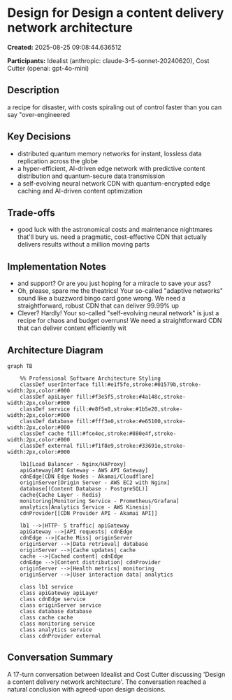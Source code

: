 # Design for Design a content delivery network architecture

**Created:** 2025-08-25 09:08:44.636512

**Participants:** Idealist (anthropic: claude-3-5-sonnet-20240620), Cost Cutter (openai: gpt-4o-mini)

## Description

a recipe for disaster, with costs spiraling out of control faster than you can say "over-engineered

## Key Decisions

- distributed quantum memory networks for instant, lossless data replication across the globe
- a hyper-efficient, AI-driven edge network with predictive content distribution and quantum-secure data transmission
- a self-evolving neural network CDN with quantum-encrypted edge caching and AI-driven content optimization

## Trade-offs

- good luck with the astronomical costs and maintenance nightmares that'll bury us. need a pragmatic, cost-effective CDN that actually delivers results without a million moving parts

## Implementation Notes

- and support? Or are you just hoping for a miracle to save your ass?
- Oh, please, spare me the theatrics! Your so-called "adaptive networks" sound like a buzzword bingo card gone wrong. We need a straightforward, robust CDN that can deliver 99.99% up
- Clever? Hardly! Your so-called "self-evolving neural network" is just a recipe for chaos and budget overruns! We need a straightforward CDN that can deliver content efficiently wit

## Architecture Diagram

```mermaid
graph TB

    %% Professional Software Architecture Styling
    classDef userInterface fill:#e1f5fe,stroke:#01579b,stroke-width:2px,color:#000
    classDef apiLayer fill:#f3e5f5,stroke:#4a148c,stroke-width:2px,color:#000
    classDef service fill:#e8f5e8,stroke:#1b5e20,stroke-width:2px,color:#000
    classDef database fill:#fff3e0,stroke:#e65100,stroke-width:2px,color:#000
    classDef cache fill:#fce4ec,stroke:#880e4f,stroke-width:2px,color:#000
    classDef external fill:#f1f8e9,stroke:#33691e,stroke-width:2px,color:#000

    lb1[Load Balancer - Nginx/HAProxy]
    apiGateway[API Gateway - AWS API Gateway]
    cdnEdge[CDN Edge Nodes - Akamai/Cloudflare]
    originServer[Origin Server - AWS EC2 with Nginx]
    database[(Content Database - PostgreSQL)]
    cache{Cache Layer - Redis}
    monitoring[Monitoring Service - Prometheus/Grafana]
    analytics[Analytics Service - AWS Kinesis]
    cdnProvider[[CDN Provider API - Akamai API]]

    lb1 -->|HTTP- S traffic| apiGateway
    apiGateway -->|API requests| cdnEdge
    cdnEdge -->|Cache Miss| originServer
    originServer -->|Data retrieval| database
    originServer -->|Cache updates| cache
    cache -->|Cached content| cdnEdge
    cdnEdge -->|Content distribution| cdnProvider
    originServer -->|Health metrics| monitoring
    originServer -->|User interaction data| analytics

    class lb1 service
    class apiGateway apiLayer
    class cdnEdge service
    class originServer service
    class database database
    class cache cache
    class monitoring service
    class analytics service
    class cdnProvider external
```

## Conversation Summary

A 17-turn conversation between Idealist and Cost Cutter discussing 'Design a content delivery network architecture'. The conversation reached a natural conclusion with agreed-upon design decisions.
